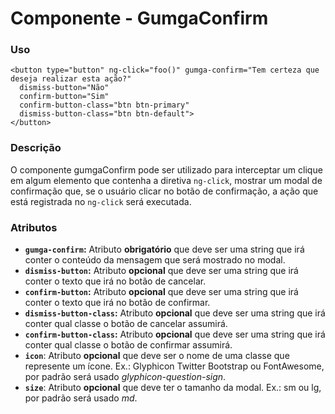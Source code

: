 # Componente - GumgaConfirm

### Uso
```
<button type="button" ng-click="foo()" gumga-confirm="Tem certeza que deseja realizar esta ação?"
  dismiss-button="Não"
  confirm-button="Sim"
  confirm-button-class="btn btn-primary"
  dismiss-button-class="btn btn-default">
</button>
```
### Descrição

O componente gumgaConfirm pode ser utilizado para interceptar um clique em algum elemento que contenha a diretiva `ng-click`, mostrar um modal de confirmação que, se o usuário clicar no botão de confirmação,
a ação que está registrada no `ng-click` será executada.

### Atributos

- **`gumga-confirm`:** Atributo **obrigatório**  que deve ser uma string que irá conter o conteúdo da mensagem que será mostrado no modal.
- **`dismiss-button`:** Atributo **opcional** que deve ser uma string que irá conter o texto que irá no botão de cancelar.
- **`confirm-button`:** Atributo **opcional** que deve ser uma string que irá conter o texto que irá no botão de confirmar.
- **`dismiss-button-class`:** Atributo **opcional** que deve ser uma string que irá conter qual classe o botão de cancelar assumirá.
- **`confirm-button-class`:** Atributo **opcional** que deve ser uma string que irá conter qual classe o botão de confirmar assumirá.
- **`icon`**: Atributo **opcional** que deve ser o nome de uma classe que represente um ícone. Ex.: Glyphicon Twitter Bootstrap ou FontAwesome, por padrão será usado *glyphicon-question-sign*.
- **`size`**: Atributo **opcional** que deve ter o tamanho da modal. Ex.: sm ou lg, por padrão será usado *md*.
